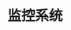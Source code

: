 
# 监控系统  

<!-- 
如何快速深入理解监控知识？ 
https://mp.weixin.qq.com/s/q4QxJi5KZKNNIvWMjfdM1A

Prometheus完整的部署方案+实战实例 
https://mp.weixin.qq.com/s/mFczwFdtO1eWzXAfKQ1Wfw

SkyWalking
https://mp.weixin.qq.com/s/Z7dRtmj2T7F09Q8etoK3hg
用了3年CAT，这次我想选择SkyWalking，老板反手就是一个赞！ 
https://mp.weixin.qq.com/s/foYoz8qjalO0AhlBcM0BpA

14款备受好评的开源监控工具 
https://mp.weixin.qq.com/s/M-ygzU0V8hgITqx0Wdl6iQ
Prometheus+Grafana
https://mp.weixin.qq.com/s/i4lYNHiJKNi9SSvkodBK3A
一篇文章全面了解运维监控知识体系 
https://mp.weixin.qq.com/s/8XHl5FlFCb7O7KDCEorwtg
监控系统技术选型 
https://mp.weixin.qq.com/s/hjSs8SApGzh8vXEDO7rdIw
Linux 常用监控指标总结 
https://mp.weixin.qq.com/s/QVIb1Erl4JRBLe8BrHqFSg
监控系统选型，这篇不可不读！ 
https://mp.weixin.qq.com/s/HEW8rSPhWk82NinQcEzPhQ
Linux中一个高效的资源监控器 – Bpytop 
https://mp.weixin.qq.com/s/usrepOGS5V8cO4uwYgFDFw
Sampler，命令行下的可视化展示工具
https://www.oschina.net/p/sampler?hmsr=aladdin1e1
https://mp.weixin.qq.com/s/l3fBjFhdvH-eE6RHYhy2Aw
如何在Linux中安装vnStat和vnStati监视网络流量 
https://mp.weixin.qq.com/s/gPrrIfFouDzI2T-_B-OCEw


某生鲜电商平台的监控模块设计
https://mp.weixin.qq.com/s/m9tTCrOYrbuMbsiGpzsJHw


监控、链路追踪、日志这三者有何区别？ 
https://mp.weixin.qq.com/s/IrZiZVV9ZP3ANR-Es6S5lA


高可用 Prometheus 的常见问题 
https://mp.weixin.qq.com/s/cS8X7hBYpFwcZOWcpLt3OQ


自从上线了 Prometheus 监控告警，真香！ 
https://mp.weixin.qq.com/s/kBDB2wa2R_YczwRFFN4-Wg

想监控主机性能的话，个人建议这本《SystemsPerformance》就足够了。

Prometheus 高可用
https://mp.weixin.qq.com/s/aXjUQOBMsP90nCi4yiWaPg


怎样的监控，才真正说明系统有问题？ 
https://mp.weixin.qq.com/s/1lSdfafmJeNgCrXDe7pLhw
全面解析微服务系统监控分层，啃透服务治理核心！ 
https://mp.weixin.qq.com/s/5xCL7KkMpnsfB6ivG4-0MQ
三分钟构建自动化运维平台-nightingale(夜莺) 
https://mp.weixin.qq.com/s/LwsR3o0Ze6fQiYXgGVZrqw
全网最完整之实战 Prometheus 搭建监控系统 
https://mp.weixin.qq.com/s/VAzATGHgYdKZY8Yk2PHKuw
这5种常用运维监控工具都不会用
https://mp.weixin.qq.com/s/Z4SGXTqv0u1mzHI-2IZDyg
性能监控工具之 Grafana + Prometheus + Exporters 
https://mp.weixin.qq.com/s/HKWga3DxbPWx0lGMyaQsgQ

号称下一代监控系统，来看看它有多强！ 
https://mp.weixin.qq.com/s/zqXOYQV_kSYWp3ibr0rH7g


接近完美的监控系统—普罗米修斯 
https://mp.weixin.qq.com/s/OgvbYm7PoTLGbcZeehIU9w
-->
